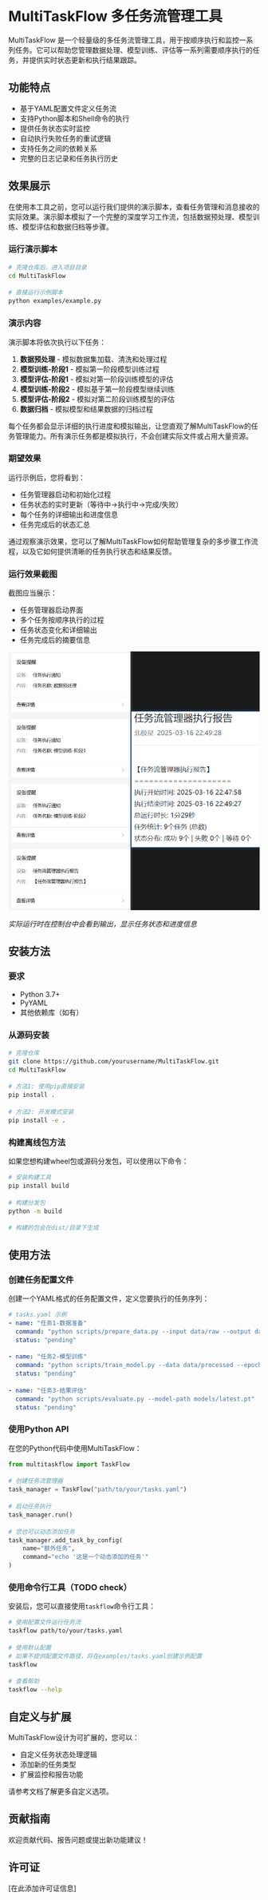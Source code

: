# MultiTaskFlow 多任务流管理工具

MultiTaskFlow 是一个轻量级的多任务流管理工具，用于按顺序执行和监控一系列任务。它可以帮助您管理数据处理、模型训练、评估等一系列需要顺序执行的任务，并提供实时状态更新和执行结果跟踪。

## 功能特点

- 基于YAML配置文件定义任务流
- 支持Python脚本和Shell命令的执行
- 提供任务状态实时监控
- 自动执行失败任务的重试逻辑
- 支持任务之间的依赖关系
- 完整的日志记录和任务执行历史

## 效果展示

在使用本工具之前，您可以运行我们提供的演示脚本，查看任务管理和消息接收的实际效果。演示脚本模拟了一个完整的深度学习工作流，包括数据预处理、模型训练、模型评估和数据归档等步骤。

### 运行演示脚本

```bash
# 克隆仓库后，进入项目目录
cd MultiTaskFlow

# 直接运行示例脚本
python examples/example.py
```

### 演示内容

演示脚本将依次执行以下任务：

1. **数据预处理** - 模拟数据集加载、清洗和处理过程
2. **模型训练-阶段1** - 模拟第一阶段模型训练过程
3. **模型评估-阶段1** - 模拟对第一阶段训练模型的评估
4. **模型训练-阶段2** - 模拟基于第一阶段模型继续训练
5. **模型评估-阶段2** - 模拟对第二阶段训练模型的评估
6. **数据归档** - 模拟模型和结果数据的归档过程

每个任务都会显示详细的执行进度和模拟输出，让您直观了解MultiTaskFlow的任务管理能力。所有演示任务都是模拟执行，不会创建实际文件或占用大量资源。

### 期望效果

运行示例后，您将看到：

- 任务管理器启动和初始化过程
- 任务状态的实时更新（等待中→执行中→完成/失败）
- 每个任务的详细输出和进度信息
- 任务完成后的状态汇总

通过观察演示效果，您可以了解MultiTaskFlow如何帮助管理复杂的多步骤工作流程，以及它如何提供清晰的任务执行状态和结果反馈。

### 运行效果截图


截图应当展示：
- 任务管理器启动界面
- 多个任务按顺序执行的过程
- 任务状态变化和详细输出
- 任务完成后的摘要信息

![任务管理和执行效果](images/demo_screenshot.png)

*实际运行时在控制台中会看到输出，显示任务状态和进度信息*

## 安装方法

### 要求

- Python 3.7+
- PyYAML
- 其他依赖库（如有）

### 从源码安装

```bash
# 克隆仓库
git clone https://github.com/yourusername/MultiTaskFlow.git
cd MultiTaskFlow

# 方法1: 使用pip直接安装
pip install .

# 方法2: 开发模式安装
pip install -e .
```
### 构建离线包方法

如果您想构建wheel包或源码分发包，可以使用以下命令：

```bash
# 安装构建工具
pip install build

# 构建分发包
python -m build

# 构建的包会在dist/目录下生成
```

## 使用方法

### 创建任务配置文件

创建一个YAML格式的任务配置文件，定义您要执行的任务序列：

```yaml
# tasks.yaml 示例
- name: "任务1-数据准备"
  command: "python scripts/prepare_data.py --input data/raw --output data/processed"
  status: "pending"

- name: "任务2-模型训练"
  command: "python scripts/train_model.py --data data/processed --epochs 10"
  status: "pending"

- name: "任务3-结果评估"
  command: "python scripts/evaluate.py --model-path models/latest.pt"
  status: "pending"
```

### 使用Python API

在您的Python代码中使用MultiTaskFlow：

```python
from multitaskflow import TaskFlow

# 创建任务流管理器
task_manager = TaskFlow("path/to/your/tasks.yaml")

# 启动任务执行
task_manager.run()

# 您也可以动态添加任务
task_manager.add_task_by_config(
    name="额外任务", 
    command="echo '这是一个动态添加的任务'"
)
```

### 使用命令行工具（TODO check）

安装后，您可以直接使用`taskflow`命令行工具：

```bash
# 使用配置文件运行任务流
taskflow path/to/your/tasks.yaml

# 使用默认配置
# 如果不提供配置文件路径，将在examples/tasks.yaml创建示例配置
taskflow

# 查看帮助
taskflow --help
```

## 自定义与扩展

MultiTaskFlow设计为可扩展的，您可以：

- 自定义任务状态处理逻辑
- 添加新的任务类型
- 扩展监控和报告功能

请参考文档了解更多自定义选项。

## 贡献指南

欢迎贡献代码、报告问题或提出新功能建议！

## 许可证

[在此添加许可证信息] 